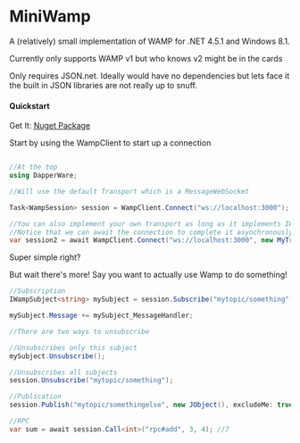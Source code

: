 MiniWamp
========

A (relatively) small implementation of WAMP for .NET 4.5.1 and Windows 8.1.

Currently only supports WAMP v1 but who knows v2 might be in the cards

Only requires JSON.net.  Ideally would have no dependencies but lets face it the built in JSON libraries are not really up to snuff.



#### Quickstart

Get It: [Nuget Package](https://www.nuget.org/packages/MiniWamp/)


Start by using the WampClient to start up a connection
```csharp

//At the top
using DapperWare;

//Will use the default Transport which is a MessageWebSocket

Task<WampSession> session = WampClient.Connect("ws://localhost:3000");

//You can also implement your own transport as long as it implements IWampTransport
//Notice that we can await the connection to complete it asynchronously
var session2 = await WampClient.Connect("ws://localhost:3000", new MyTransportFactory());
```

Super simple right?

But wait there's more!
Say you want to actually use Wamp to do something!

```csharp
//Subscription
IWampSubject<string> mySubject = session.Subscribe("mytopic/something");

mySubject.Message += mySubject_MessageHandler;

//There are two ways to unsubscribe

//Unsubscribes only this subject
mySubject.Unsubscribe();

//Unsubscribes all subjects
session.Unsubscribe("mytopic/something");

//Publication
session.Publish("mytopic/somethingelse", new JObject(), excludeMe: true);

//RPC
var sum = await session.Call<int>("rpc#add", 3, 4); //7

```
